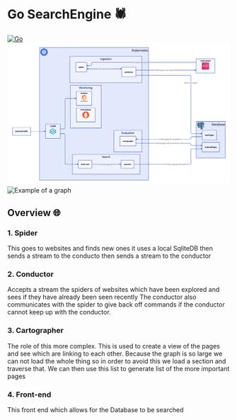 # Go SearchEngine 🕷️
[![Go](https://github.com/Acollie/Go-Webcrawler/actions/workflows/go.yml/badge.svg)](https://github.com/Acollie/Go-Webcrawler/actions/workflows/go.yml)
![full_system.png](assets/full_system.png "Overview of the search engine")
![Example of a graph](assets/example.png "Example of a graph")
## Overview 🌐

### 1. Spider

This goes to websites and finds new ones it uses a local SqliteDB then sends a stream to the conducto then sends a stream to the conductor

### 2. Conductor
Accepts a stream the spiders of websites which have been explored and sees if they have already been seen recently
The conductor also communicates with the spider to give back off commands if the conductor cannot keep up with the conductor.

### 3. Cartographer
The role of this more complex. This is used to create a view of the pages and see which are linking to each other.
Because the graph is so large we can not load the whole thing so in order to avoid this we load a section and traverse
that.
We can then use this list to generate list of the more important pages

### 4. Front-end
This front end which allows for the Database to be searched


